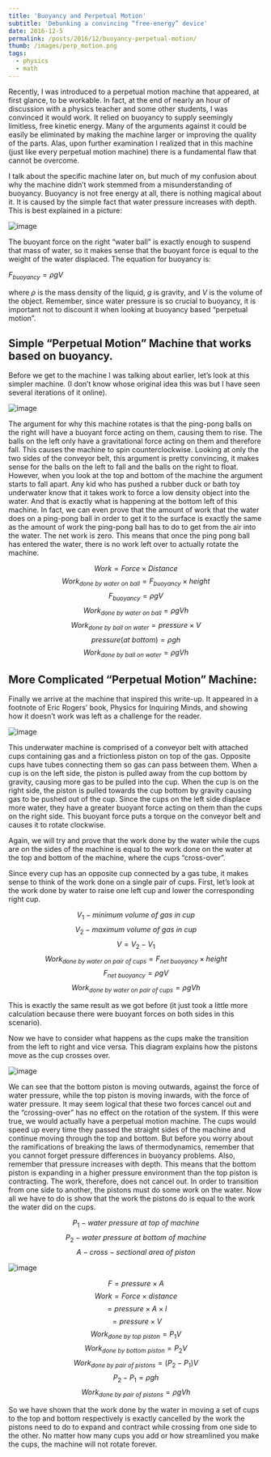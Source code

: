 ```yaml
---
title: 'Buoyancy and Perpetual Motion'
subtitle: 'Debunking a convincing “free-energy” device'
date: 2016-12-5
permalink: /posts/2016/12/buoyancy-perpetual-motion/
thumb: /images/perp_motion.png
tags:
  - physics
  - math
---
```


Recently, I was introduced to a perpetual motion machine that appeared, at first glance, to be workable. In fact, at the end of nearly an hour of discussion with a physics teacher and some other students, I was convinced it would work. It relied on buoyancy to supply seemingly limitless, free kinetic energy. Many of the arguments against it could be easily be eliminated by making the machine larger or improving the quality of the parts. Alas, upon further examination I realized that in this machine (just like every perpetual motion machine) there is a fundamental flaw that cannot be overcome.

I talk about the specific machine later on, but much of my confusion about why the machine didn’t work stemmed from a misunderstanding of buoyancy. Buoyancy is not free energy at all, there is nothing magical about it. It is caused by the simple fact that water pressure increases with depth. This is best explained in a picture:

![image](https://github.com/user-attachments/assets/c276f979-e519-4c89-ac80-02d91f22fca1)

The buoyant force on the right “water ball” is exactly enough to suspend that mass of water, so it makes sense that the buoyant force is equal to the weight of the water displaced. The equation for buoyancy is:

 $F_{buoyancy} = \rho g V$ 

where  $\rho$  is the mass density of the liquid,  $g$  is gravity, and  $V$  is the volume of the object. Remember, since water pressure is so crucial to buoyancy, it is important not to discount it when looking at buoyancy based “perpetual motion”.

## Simple “Perpetual Motion” Machine that works based on buoyancy.

Before we get to the machine I was talking about earlier, let’s look at this simpler machine. (I don’t know whose original idea this was but I have seen several iterations of it online).

![image](https://github.com/user-attachments/assets/db7cf486-94ab-4067-b5ba-de36f5e44fe1)

The argument for why this machine rotates is that the ping-pong balls on the right will have a buoyant force acting on them, causing them to rise. The balls on the left only have a gravitational force acting on them and therefore fall. This causes the machine to spin counterclockwise. Looking at only the two sides of the conveyor belt, this argument is pretty convincing, it makes sense for the balls on the left to fall and the balls on the right to float. However, when you look at the top and bottom of the machine the argument starts to fall apart. Any kid who has pushed a rubber duck or bath toy underwater know that it takes work to force a low density object into the water. And that is exactly what is happening at the bottom left of this machine. In fact, we can even prove that the amount of work that the water does on a ping-pong ball in order to get it to the surface is exactly the same as the amount of work the ping-pong ball has to do to get from the air into the water. The net work is zero. This means that once the ping pong ball has entered the water, there is no work left over to actually rotate the machine.

 $$Work = Force \times Distance$$
 $$Work_{done\ by\ water\ on\ ball} = F_{buoyancy} \times height$$
 $$F_{buoyancy} = \rho g V$$
 $$Work_{done\ by\ water\ on\ ball} = \rho g V h$$ 
 $$Work_{done\ by\ ball\ on\ water} = pressure \times V$$ 
 $$pressure (at\ bottom) = \rho g h$$ 
 $$Work_{done\ by\ ball\ on\ water} = \rho g V h$$ 

## More Complicated “Perpetual Motion” Machine:
Finally we arrive at the machine that inspired this write-up. It appeared in a footnote of Eric Rogers’ book, Physics for Inquiring Minds, and showing how it doesn’t work was left as a challenge for the reader.

![image](https://github.com/user-attachments/assets/e6efa6bd-9122-4729-a1a5-14032fd20a65)

This underwater machine is comprised of a conveyor belt with attached cups containing gas and a frictionless piston on top of the gas. Opposite cups have tubes connecting them so gas can pass between them. When a cup is on the left side, the piston is pulled away from the cup bottom by gravity, causing more gas to be pulled into the cup. When the cup is on the right side, the piston is pulled towards the cup bottom by gravity causing gas to be pushed out of the cup. Since the cups on the left side displace more water, they have a greater buoyant force acting on them than the cups on the right side. This buoyant force puts a torque on the conveyor belt and causes it to rotate clockwise.

Again, we will try and prove that the work done by the water while the cups are on the sides of the machine is equal to the work done on the water at the top and bottom of the machine, where the cups “cross-over”.

Since every cup has an opposite cup connected by a gas tube, it makes sense to think of the work done on a single pair of cups. First, let’s look at the work done by water to raise one left cup and lower the corresponding right cup.

 $$V_{1} - minimum\ volume\ of\ gas\ in\ cup$$
 $$V_{2} - maximum\ volume\ of\ gas\ in\ cup$$
 $$V = V_{2} - V_{1}$$
 $$Work_{done\ by\ water\ on\ pair\ of\ cups} = F_{net\ buoyancy} \times height$$
 $$F_{net\ buoyancy} = \rho g V$$ 
 $$Work_{done\ by\ water\ on\ pair\ of\ cups} = \rho g V h$$

This is exactly the same result as we got before (it just took a little more calculation because there were buoyant forces on both sides in this scenario).

Now we have to consider what happens as the cups make the transition from the left to right and vice versa. This diagram explains how the pistons move as the cup crosses over.

![image](https://github.com/user-attachments/assets/7fbd7681-7a58-495c-b8ec-ede516bd6eb8)


We can see that the bottom piston is moving outwards, against the force of water pressure, while the top piston is moving inwards, with the force of water pressure. It may seem logical that these two forces cancel out and the “crossing-over” has no effect on the rotation of the system. If this were true, we would actually have a perpetual motion machine. The cups would speed up every time they passed the straight sides of the machine and continue moving through the top and bottom. But before you worry about the ramifications of breaking the laws of thermodynamics, remember that you cannot forget pressure differences in buoyancy problems. Also, remember that pressure increases with depth. This means that the bottom piston is expanding in a higher pressure environment than the top piston is contracting. The work, therefore, does not cancel out. In order to transition from one side to another, the pistons must do some work on the water. Now all we have to do is show that the work the pistons do is equal to the work the water did on the cups.

 $$P_{1} - water\ pressure\ at\ top\ of\ machine$$
 $$P_{2} - water\ pressure\ at\ bottom\ of\ machine$$
 $$A - cross-sectional\ area\ of\ piston$$

![image](https://github.com/user-attachments/assets/1408f9f8-ff5b-472b-96b6-dfaca263d57f)

 $$F = pressure \times A$$
 $$Work = Force \times distance$$ 
 $$= pressure \times A \times l$$ 
 $$= pressure \times V$$ 
$$Work_{done\ by\ top\ piston} = P_{1} V$$
$$Work_{done\ by\ bottom\ piston} = P_{2} V$$
$$Work_{done\ by\ pair\ of\ pistons} = (P_{2} - P_{1}) V$$
 $$P_{2} - P_{1} = \rho g h$$
$$Work_{done\ by\ pair\ of\ pistons} = \rho g V h$$

So we have shown that the work done by the water in moving a set of cups to the top and bottom respectively is exactly cancelled by the work the pistons need to do to expand and contract while crossing from one side to the other. No matter how many cups you add or how streamlined you make the cups, the machine will not rotate forever.
